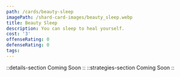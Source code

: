 ```yaml
---
path: /cards/beauty-sleep
imagePath: /shard-card-images/beauty_sleep.webp
title: Beauty Sleep
description: You can sleep to heal yourself.
cost: '3'
offenseRating: 0
defenseRating: 0
tags:
---
```

::details-section
Coming Soon
::
::strategies-section
Coming Soon
::